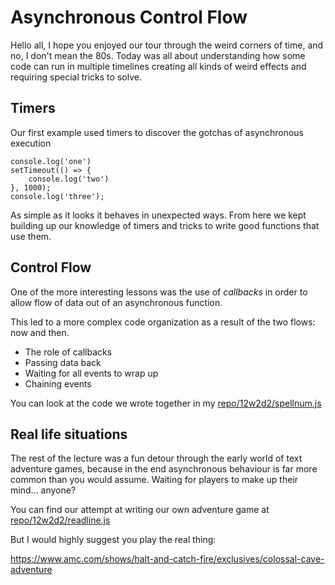 # Asynchronous Control Flow

Hello all, I hope you enjoyed our tour through the weird corners of time, and no, I don't mean the 80s.  Today was all about understanding how some code can run in multiple timelines creating all kinds of weird effects and requiring special tricks to solve.

## Timers
Our first example used timers to discover the gotchas of asynchronous execution

```
console.log('one')
setTimeout(() => {
	console.log('two')
}, 1000);
console.log('three');
```

As simple as it looks it behaves in unexpected ways. From here we kept building up our knowledge of timers and tricks to write good functions that use them.  

## Control Flow
One of the more interesting lessons was the use of *callbacks* in order to allow flow of data out of an asynchronous function.

This led to a more complex code organization as a result of the two flows: now and then. 

- The role of callbacks
- Passing data back
- Waiting for all events to wrap up
- Chaining events

You can look at the code we wrote together in my [repo/12w2d2/spellnum.js](https://github.com/jugonzal/lectures/blob/master/12w2d2-async-flow/spellnum.js)

## Real life situations
The rest of the lecture was a fun detour through the early world of text adventure games, because in the end asynchronous behaviour is far more common than you would assume.  Waiting for players to make up their mind... anyone?

You can find our attempt at writing our own adventure game at [repo/12w2d2/readline.js](https://github.com/jugonzal/lectures/blob/master/12w2d2-async-flow/readline.js)

But I would highly suggest you play the real thing:

https://www.amc.com/shows/halt-and-catch-fire/exclusives/colossal-cave-adventure
